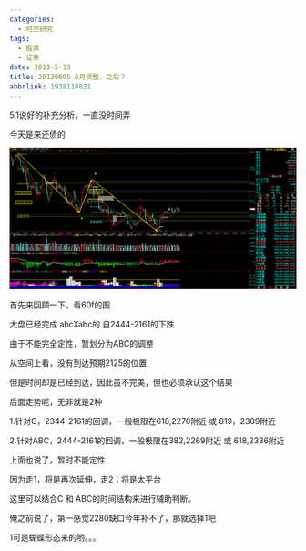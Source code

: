 ```yaml
---
categories:
  - 时空研究
tags:
  - 股票
  - 证券
date: 2013-5-13
title: 20130605 6月调整，之后？
abbrlink: 1938114821
---
```



5.1说好的补充分析，一直没时间弄

今天是来还债的

![20130513-0](/images/20130513-0.gif)

首先来回顾一下，看60f的图

大盘已经完成 abcXabc的 自2444-2161的下跌

由于不能完全定性，暂划分为ABC的调整

从空间上看，没有到达预期2125的位置

但是时间却是已经到达，因此虽不完美，但也必须承认这个结果

后面走势呢，无非就是2种

1.针对C，2344-2161的回调，一般极限在618,2270附近 或 819，2309附近

2.针对ABC，2444-2161的回调，一般极限在382,2269附近 或 618,2336附近

上面也说了，暂时不能定性

因为走1，将是再次延伸，走2；将是太平台

这里可以结合C 和 ABC的时间结构来进行辅助判断。

俺之前说了，第一感觉2280缺口今年补不了，那就选择1吧

1可是蝴蝶形态来的哟。。。